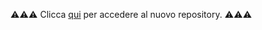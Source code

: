 ⚠️⚠️⚠️ Clicca [qui](https://github.com/Cyberlog-it/hacklog1-book-it) per accedere al nuovo repository. ⚠️⚠️⚠️
